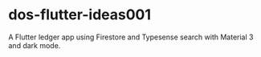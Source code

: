 # dos-flutter-ideas001
A Flutter ledger app using Firestore and Typesense search with Material 3 and dark mode.
